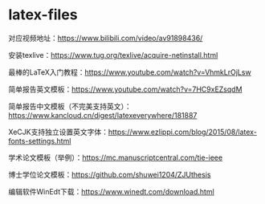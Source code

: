 # latex-files

对应视频地址：https://www.bilibili.com/video/av91898436/

安装texlive：https://www.tug.org/texlive/acquire-netinstall.html

最棒的LaTeX入门教程：https://www.youtube.com/watch?v=VhmkLrOjLsw

简单报告英文模板：https://www.youtube.com/watch?v=7HC9xEZsqdM

简单报告中文模板（不完美支持英文）：https://www.kancloud.cn/digest/latexeverywhere/181887

XeCJK支持独立设置英文字体：https://www.ezlippi.com/blog/2015/08/latex-fonts-settings.html

学术论文模板（举例）：https://mc.manuscriptcentral.com/tie-ieee

博士学位论文模板：https://github.com/shuwei1204/ZJUthesis

编辑软件WinEdt下载：https://www.winedt.com/download.html

